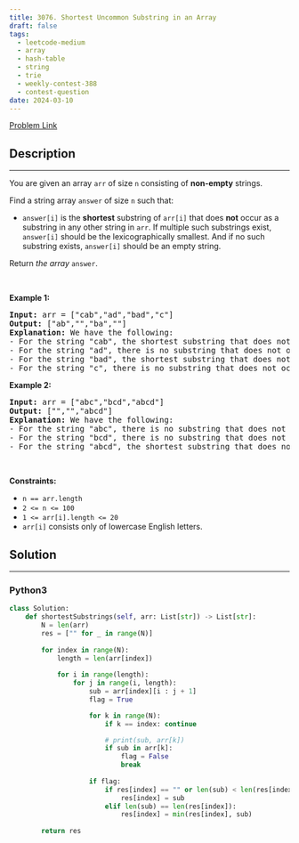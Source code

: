 ```yaml
---
title: 3076. Shortest Uncommon Substring in an Array
draft: false
tags: 
  - leetcode-medium
  - array
  - hash-table
  - string
  - trie
  - weekly-contest-388
  - contest-question
date: 2024-03-10
---
```


[Problem Link](https://leetcode.com/problems/shortest-uncommon-substring-in-an-array/)

## Description

---
<p>You are given an array <code>arr</code> of size <code>n</code> consisting of <strong>non-empty</strong> strings.</p>

<p>Find a string array <code>answer</code> of size <code>n</code> such that:</p>

<ul>
	<li><code>answer[i]</code> is the <strong>shortest</strong> <span data-keyword="substring">substring</span> of <code>arr[i]</code> that does <strong>not</strong> occur as a substring in any other string in <code>arr</code>. If multiple such substrings exist, <code>answer[i]</code> should be the <span data-keyword="lexicographically-smaller-string">lexicographically smallest</span>. And if no such substring exists, <code>answer[i]</code> should be an empty string.</li>
</ul>

<p>Return <em>the array </em><code>answer</code>.</p>

<p>&nbsp;</p>
<p><strong class="example">Example 1:</strong></p>

<pre>
<strong>Input:</strong> arr = [&quot;cab&quot;,&quot;ad&quot;,&quot;bad&quot;,&quot;c&quot;]
<strong>Output:</strong> [&quot;ab&quot;,&quot;&quot;,&quot;ba&quot;,&quot;&quot;]
<strong>Explanation:</strong> We have the following:
- For the string &quot;cab&quot;, the shortest substring that does not occur in any other string is either &quot;ca&quot; or &quot;ab&quot;, we choose the lexicographically smaller substring, which is &quot;ab&quot;.
- For the string &quot;ad&quot;, there is no substring that does not occur in any other string.
- For the string &quot;bad&quot;, the shortest substring that does not occur in any other string is &quot;ba&quot;.
- For the string &quot;c&quot;, there is no substring that does not occur in any other string.
</pre>

<p><strong class="example">Example 2:</strong></p>

<pre>
<strong>Input:</strong> arr = [&quot;abc&quot;,&quot;bcd&quot;,&quot;abcd&quot;]
<strong>Output:</strong> [&quot;&quot;,&quot;&quot;,&quot;abcd&quot;]
<strong>Explanation:</strong> We have the following:
- For the string &quot;abc&quot;, there is no substring that does not occur in any other string.
- For the string &quot;bcd&quot;, there is no substring that does not occur in any other string.
- For the string &quot;abcd&quot;, the shortest substring that does not occur in any other string is &quot;abcd&quot;.
</pre>

<p>&nbsp;</p>
<p><strong>Constraints:</strong></p>

<ul>
	<li><code>n == arr.length</code></li>
	<li><code>2 &lt;= n &lt;= 100</code></li>
	<li><code>1 &lt;= arr[i].length &lt;= 20</code></li>
	<li><code>arr[i]</code> consists only of lowercase English letters.</li>
</ul>


## Solution

---
### Python3
``` py title='shortest-uncommon-substring-in-an-array'
class Solution:
    def shortestSubstrings(self, arr: List[str]) -> List[str]:
        N = len(arr)
        res = ["" for _ in range(N)]
        
        for index in range(N):
            length = len(arr[index])
            
            for i in range(length):
                for j in range(i, length):
                    sub = arr[index][i : j + 1]
                    flag = True

                    for k in range(N):
                        if k == index: continue

                        # print(sub, arr[k])
                        if sub in arr[k]: 
                            flag = False
                            break
                    
                    if flag:
                        if res[index] == "" or len(sub) < len(res[index]):
                            res[index] = sub
                        elif len(sub) == len(res[index]):
                            res[index] = min(res[index], sub)
        
        return res
                
```

